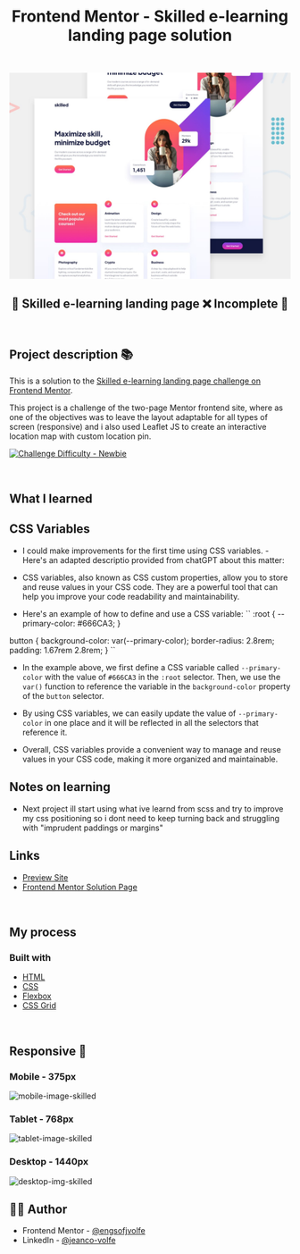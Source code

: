 <h1 align="center">
Frontend Mentor - Skilled e-learning landing page solution
</h1>

&nbsp;

![](preview.jpg)

<h2 align="center"> 
	🚧 Skilled e-learning landing page ❌ Incomplete 🚧
  
</h2>

&nbsp;

<h2 id="#description">Project description 📚</h2>

This is a solution to the [Skilled e-learning landing page challenge on Frontend Mentor](https://www.frontendmentor.io/challenges/skilled-elearning-landing-page-S1ObDrZ8q).

This project is a challenge of the two-page Mentor frontend site, where as one of the objectives was to leave the layout adaptable for all types of screen (responsive) and i also used Leaflet JS to create an interactive location map with custom location pin.

<a href="https://www.frontendmentor.io/challenges?difficulties=1"><img src="https://img.shields.io/badge/Difficulty-NEWBIE-14c2c8?style=for-the-badge&logo=frontendmentor" alt="Challenge Difficulty - Newbie"></a>

&nbsp;

## What I learned

## CSS Variables

- I could make improvements for the first time using CSS variables.
  -Here's an adapted descriptio provided from chatGPT about this matter:

- CSS variables, also known as CSS custom properties, allow you to store and reuse values in your CSS code. They are a powerful tool that can help you improve your code readability and maintainability.

- Here's an example of how to define and use a CSS variable:
  ``
  :root {
  --primary-color: #666CA3;
  }

button {
background-color: var(--primary-color);
border-radius: 2.8rem;
padding: 1.67rem 2.8rem;
}
``

- In the example above, we first define a CSS variable called `--primary-color` with the value of `#666CA3` in the `:root` selector. Then, we use the `var()` function to reference the variable in the `background-color` property of the `button` selector.

- By using CSS variables, we can easily update the value of `--primary-color` in one place and it will be reflected in all the selectors that reference it.

- Overall, CSS variables provide a convenient way to manage and reuse values in your CSS code, making it more organized and maintainable.

## Notes on learning

- Next project ill start using what ive learnd from scss and try to improve my css positioning so i dont need to keep turning back and struggling with "imprudent paddings or margins"

## Links

- [Preview Site]()
- [Frontend Mentor Solution Page]()

&nbsp;

## My process

### Built with

- [HTML](https://developer.mozilla.org/en-US/docs/Web/HTML)
- [CSS](https://developer.mozilla.org/en-US/docs/Web/CSS)
- [Flexbox](https://css-tricks.com/snippets/css/a-guide-to-flexbox/)
- [CSS Grid](https://css-tricks.com/snippets/css/complete-guide-grid/)

&nbsp;

## Responsive 📱

### Mobile - 375px

<p align="left">

  <img alt="mobile-image-skilled" title="" src="assets/mobile-screenshot.png" width="150px">
    <img alt="" title="#" src="" width="150px">

</p>

### Tablet - 768px

<p align="left">
   <img alt="tablet-image-skilled" title="" src="assets/tablet-screenshot.png" width="400px">
     <img alt="" title="#" src="" width="400px">

</p>

### Desktop - 1440px

<p align="left">
  <img alt="desktop-img-skilled" title="#" src="assets/desktop-screenshot.png" width="400px">
    <img alt="" title="#" src="" width="400px">

</p>

## 👨‍💻 Author

- Frontend Mentor - [@engsofjvolfe](https://www.frontendmentor.io/profile/engsofjvolfe)
- LinkedIn - [@jeanco-volfe](https://www.linkedin.com/in/jeanco-volfe/)
<!-- - Instagram - [@jeanco_volfe](https://www.instagram.com/jeanco_volfe/) -->

